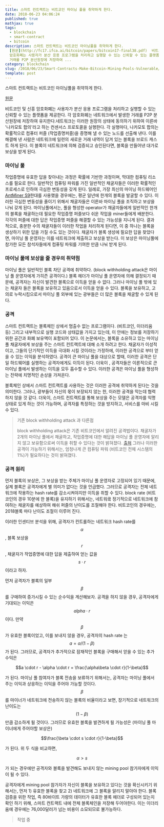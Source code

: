 ```yaml
---
title: 스마트 컨트랙트는 비트코인 마이닝 풀을 취약하게 한다.
date: 2018-06-23 04:06:24
published: true
mathjax: true
tags:
  - blockchain
  - smart-contract
  - bitcoin
description: 스마트 컨트랙트는 비트코인 마이닝풀을 취약하게 한다.
  [원문](http://fc17.ifca.ai/bitcoin/papers/bitcoin17-final38.pdf)  비트코인 및 신흥
  암호화폐는 사용자가 분산 응용 프로그램을 처리하고 실행할 수 있는 신뢰할 수 있는 플랫폼을 제공한다. 각 암호화폐는 네트워크에서 발생한
  거래를 P2P 분산원장에 저장하여 ...
category: blockchain
slug: /2018/06/23/Smart-Contracts-Make-Bitcoin-Mining-Pools-Vulnerable/
template: post
---
```

스마트 컨트랙트는 비트코인 마이닝풀을 취약하게 한다.

[원문](http://fc17.ifca.ai/bitcoin/papers/bitcoin17-final38.pdf)

비트코인 및 신흥 암호화폐는 사용자가 분산 응용 프로그램을 처리하고 실행할 수 있는 신뢰할 수 있는 플랫폼을 제공한다. 각 암호화폐는 네트워크에서 발생한 거래를 P2P 분산원장에 저장하여 유지한다.네트워크는 이러한 원장의 상태에 동의하기 위하여 이른바 '나카모토 합의'라고 하는 컨센서스 프로토콜을 실행한다. 각 실행마다, 나카모토 합의는 확률적으로 컴퓨터 퍼즐 (작업증명퍼즐)을 증명해 낼 수 있는 노드를 선출해 낸다. 이를 해결해 낸 사람은 네트워크에 일련의 새로운 거래 내역이 담겨 있는 블록을 브로드 캐스트 하게 된다. 이 블록이 네트워크에 의해 검증되고 승인된다면, 블록을 만들어낸 대가로 보상을 받게 된다.

### 마이닝 풀

작업증명에 유효한 답을 찾아내는 과정은 확률에 기반한 과정이며, 막대한 컴퓨팅 리소스를 필요로 한다. 일반적인 컴퓨팅 파워를 가진 일반적인 채굴자들은 이러한 확률적인 프로세스로 인하여 극심한 변동성을 갖게 된다. 일례로, 가장 최신의 마이닝 하드웨어인 [AntMiner S9](https://www.buybitcoinworldwide.com/mining/hardware/antminer-s9/)한대를 사용했을 경우에는, 평균 일년에 한개의 블록을 발굴할 수 있다. 이러한 극심한 변동성을 줄이기 위해서 채굴자들은 이른바 마이닝 풀을 조직하고 보상을 나눠 갖게 된다. 마이닝풀에서는, 풀을 형성한 operator가 채굴자들에게 일반적인 한개의 블록을 채굴하는데 필요한 작업증명 퍼즐보다 쉬운 작업을 miner들에게 배분한다. 각각의 퍼즐에 대한 답은 작업증명 퍼즐을 해결할 수 있는 가능성을 지니게 된다. 결과 적으로, 충분한 수의 채굴자들이 이러한 작업을 처리하게 된다면, 이 중 하나는 블록을 생상하기 위한 답을 가질 수도 있는 것이다. 채굴자가 블록 생성에 필요한 답을 찾았다면, 마이닝 풀 운영자는 이를 네트워크에 제출하고 보상을 받는다. 이 보상은 마이닝풀에 참가한 모든 참석자들에게 컴퓨팅 파워를 기여한 만큼 나눠 받게 된다.

### 마이닝 풀에 보상을 줄 경우의 취약점

마이닝 풀은 일반적인 블록 차단 공격에 취약하다. (block withholding attack은 마이닝 풀 운영자에게 가히즌 공격이다.) 블록 헤더가 마이닝 풀 운영자에 의해 결정되기 때문에, 공격자는 자신이 발견한 블록으로 이득을 얻을 수 없다. 그러나 마이닝 풀 밖에 있는 채굴자 들은 블록을 보유하고 있음으로서 이득을 얻을 수 있다. 블록을 보유하고, 고의로 누락시킴으로서 마이닝 풀 외부에 있는 광부들은 더 많은 블록을 채굴할 수 있게 된다.

### 공격

스마트 컨트랙트는 블록체인 상에서 멈출수 없는 프로그램이다. (비트코인, 이더리움 등) 그리고 내부적으로 실행 코드와 상태값을 가지고 있는데, 이 안에는 정보를 저장하기 위한 공간과 화폐 보유액이 포함되어 있다. 이 논문에서는, 블록을 소유하고 있는 마이닝 풀 채굴자에게 보상을 주는 스마트 컨트랙트에 대해 소개 하려고 한다. 채굴자가 이성적이고, 그들의 단기적인 이득을 극대화 시킬 것이라는 가정하에, 이러한 공격으로 부터 얻을 수 있는 이익을 분석하였다. 공격이 큰 마이닝 풀을 대상으로 할때, 이러한 공격은 단일 하드웨어를 실행하는 공격자에게도 이득이 된다. 더욱이 , 공격자들은 이론적으로 큰 마이닝 풀에서 발생하는 이득을 모두 흡수할 수 있다. 이러한 공격은 마이닝 풀을 형성하는 전략에 치명적인 손상을 가져온다.

블록체인 상에서 스마트 컨트랙트를 사용하는 것은 이러한 공격에 취약하게 된다는 것을 의미한다. 그러나, 광부들이 자신의 몫이 보장되지 않는 한, 이러한 공격을 막는데 협력하지 않을 것 같다. 더욱이, 스마트 컨트랙트를 통해 보상을 주는 모델은 공격자를 익명상태로 있게 하는 것이 가능하며, 공격자를 특정하는 것을 방지하고, 서비스를 마비 시킬 수 있다.

> 기존 block withholding attack 과 다른점
>
> block withholding attack은 기존 비트코인에서 알려진 공격법이다. 채굴자가 2개의 마이닝 풀에서 채굴하고, 작업증명에 대한 해답을 마이닝 풀 운영자에 알리지 않고 보유함으로써 이득을 취할 수 있다는 것이 밝혀졌다. [출처](https://arxiv.org/pdf/1402.1718.pdf) 그러나 이러한 공격이 가능하기 위해서는, 엄청나게 큰 컴퓨팅 파워 (비트코인 전체 시스템의 1%)가 필요하다는 것이 밝혀졌다.

### 공격 원리

먼저 블록의 보상은, 그 보상을 받는 주체가 마이닝 풀 운영자로 고정되어 있기 때문에, 실제 블록은 공격자에게 별 의미가 없다는 것을 언급했다. 그러므로 공격자는 전체 네트워크에 작용하는 hash rate를 감소시켜야지만 이득을 취할 수 있다. block rate (비트코인의 경우 10분에 한 블록)을 유지하기 위해서는, 네트워킄 정기적으로 네트워크에 참여하는 채굴자를 예상하여 해쉬 퍼즐의 난이도를 조절해야 한다. 비트코인의 경우에는, 2018블록 마다 난이도 조절이 이루어 진다.

이러한 인센티브 분석을 위해, 공격자가 컨트롤하는 네트워크 hash rate를 $$\alpha$$, 블록 보상을 $$r$$, 채굴자가 작업증명에 대한 답을 제출하여 얻는 값을 $$s \cdot r$$이라고 하자.

먼저 공격자가 블록의 일부 $$\beta$$ 를 구매하여 증가시킬 수 있는 순수익을 계산해보자. 공격을 하지 않을 경우, 공격자에게 기대되는 이익은 $$alpha \cdot r$$ 이다. 만약 $$\beta$$가 유효한 블록이었고, 이를 보내지 않을 경우, 공격자의 hash rate 는 $$a = \alpha /(1-\beta)$$ 가 된다. 그러므로, 공격자가 추가적으로 잠재적인 블록을 구매해서 얻을 수 있는 추가 수익은

$$a \cdot r - \alpha \cdot r = \frac{\alpha\beta \cdot r}{1-\beta}$$

가 된다. 마이닝 풀 참여자가 블록 전송을 보류하기 위해서는, 공격자는 마이닝 풀에서 주는 이익과 상응하는 이익을 주어야 가능할 것이다. $$\beta$$를 마이너가 네트워크에 전송하지 않는 블록의 비율이라고 보면, 장기적으로 네트워크의 난이도는 $$(1-\beta)$$ 만큼 감소하게 될 것이다. 그러므로 유효한 블록을 발견하게 될 가능성은 (마이닝 풀 마이너에게 주어야할 보상은)

$$\frac{\beta \cdot s \cdot r}{1-\beta}$$

가 된다. 위 두 식을 비교하면,

$$\alpha > s$$

가 되는 경우에만 공격자와 블록을 발견해도 보내지 않는 mining pool 참가자에게 이익이 될 수 있다.

공격자에게 mining pool 참가자가 자신이 블록을 보유하고 있다는 것을 확신시키기 위해서는, 먼저 1) 유효한 블록을 찾고 2) 네트워크에 그 블록을 알리지 말아야 한다. 블록 검증을 위한 작업, 즉 80바이트 가량의 데이터가 유효한 블록 헤더로 구성되어 있는지 확인 하기 위해, 스마트 컨트랙트 내에 전체 블록체인을 저장해 두어야한다. 이는 이더리움에 경우에는 76,000달러가 넘는 비용이 소모되므로 불가능하다.

> 작업 중
